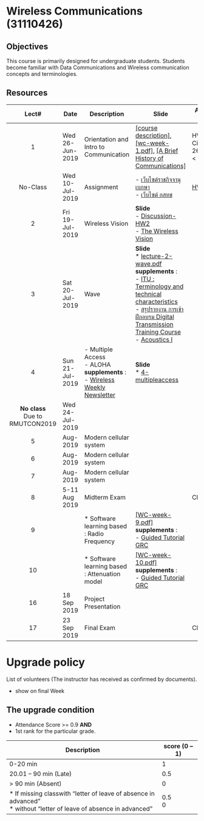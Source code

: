 #  Wireless Communications (31110426)

## Objectives
This course is primarily designed for undergraduate students. Students become familiar with Data Communications and Wireless communication concepts and terminologies.



## Resources

| Lect# | Date | Description  |Slide| Assignment Due Date |
|:-----:|------|-------------|----|---------------------|
|  1 |Wed 26-Jun-2019| Orientation and Intro to Communication| [[course description]](https://drive.google.com/file/d/17zwMrWtzY4BZqPxuOGUU_TA_riljR0rv/view?usp=sharing), [[wc-week-1.pdf]](https://drive.google.com/file/d/10Q0Vgfu89kDkFgb4z3RD9T_HVFaXgHOa/view?usp=sharing), [[A Brief History of Communications]](https://www.mebmarket.com/index.php?action=BookDetails&book_id=20)| HW\#1(Caesar Cipher) Wed 26 Jun 2019 < 23:59|
|No-Class | Wed 10-Jul-2019 | Assignment | - [เว็บไซต์ราชกิจจานุเบกษา](http://www.mratchakitcha.soc.go.th/index.php) <br> - [เว็บไซต์ กสทช](https://www.nbtc.go.th/Home.aspx)| [HW\#2](hw2.md) |
| 2 |Fri 19-Jul-2019 |Wireless Vision | **Slide** <br> - [Discussion-HW2](https://drive.google.com/file/d/1cvlJdbmq7kntmHbPmAVjI0EgzoSJzvaT/view?usp=sharing)<br> - [The Wireless Vision](https://drive.google.com/file/d/1CXdLUcsr7yFA91KH8Cq0ZYV2Sq8M-GW9/view?usp=sharing)| |
| 3 |Sat 20-Jul-2019| Wave | **Slide** <br> * [lecture-2-wave.pdf](https://drive.google.com/file/d/1_2yZwXBekSJTKmKXsMZQYgtZCRgbeQX4/view?usp=sharing) <br> **supplements** :<br> - [ITU : Terminology and technical characteristics](https://life.itu.int/radioclub/rr/art1.pdf)<br> - [สรุปรายงาน การเข้าฝึกอบรม Digital Transmission Training Course](https://drive.google.com/file/d/1dRvecXrXx1f9HsUTGAoDn2e9yF1mZzU6/view?usp=sharing)<br> - [Acoustics I](https://drive.google.com/file/d/1_5Wt4TRPjTBAInngYiI69LO27hHnXMcs/view?usp=sharing) | |
| 4 |Sun 21-Jul-2019 |- Multiple Access <br> - ALOHA <br> **supplements** :<br> - [Wireless Weekly Newsletter](https://www.ecnmag.com)|**Slide**<br> * [4-multipleaccess](https://www.cpe.ku.ac.th/~cpj/204325/slides/11-multiaccess.pdf)| |
|**No class** <br> Due to RMUTCON2019| Wed 24-Jul-2019| || |
| 5 |Aug-2019 |Modern cellular system  || |
| 6 |Aug-2019 |Modern cellular system  || |
| 7 |Aug-2019 |Modern cellular system  || |
| 8| 5-11 Aug 2019 | Midterm Exam || Close book |
| 9 || * Software learning based : Radio Frequency| [[WC-week-9.pdf]]() <br> **supplements** :<br> - [Guided Tutorial GRC](https://wiki.gnuradio.org/index.php/Guided_Tutorial_GRC) | |
| 10 || * Software learning based : Attenuation model | [[WC-week-10.pdf]]() <br> **supplements** :<br> - [Guided Tutorial GRC](https://wiki.gnuradio.org/index.php/Guided_Tutorial_GRC) | |
| 16 | 18 Sep 2019 | Project Presentation || |
| 17 | 23 Sep 2019 | Final Exam  || Close book |

# Upgrade policy

List of volunteers (The instructor has received as confirmed by documents).

* show on final Week

## The upgrade condition
* Attendance Score >= 0.9  **AND** 
* 1st rank for the particular grade.

| Description                                                                                                    | score (0 – 1) |
|----------------------------------------------------------------------------------------------------------------|---------------|
| 0-20 min                                                                                                       | 1             |
| 20.01 – 90 min (Late)                                                                                          | 0.5           |
| > 90 min (Absent)                                                                                              | 0             |
| * If missing classwith “letter of leave of absence in advanced” <br> * without “letter of leave of absence in advanced” | 0.5 <br>0         |
